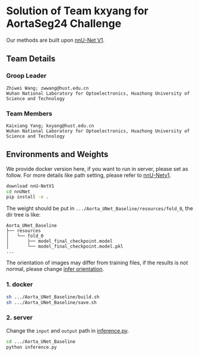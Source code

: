# Solution of Team kxyang for AortaSeg24 Challenge
Our methods are built upon [nnU-Net V1](https://github.com/MIC-DKFZ/nnUNet/tree/nnunetv1).

## Team Details
### Groop Leader
    Zhiwei Wang; zwwang@hust.edu.cn
    Wuhan National Laboratory for Optoelectronics, Huazhong University of Science and Technology
### Team Members
    Kaixiang Yang; kxyang@hust.edu.cn
    Wuhan National Laboratory for Optoelectronics, Huazhong University of Science and Technology

## Environments and Weights
We provide docker version here, if you want to run in server, please set as follow. For more details like path setting, please refer to [nnU-Netv1](https://github.com/MIC-DKFZ/nnUNet/tree/nnunetv1).

```bash
download nnU-NetV1
cd nnUNet
pip install -e .
```
The weight should be put in `.../Aorta_UNet_Baseline/resources/fold_0`, the dir tree is like:

    Aorta_UNet_Baseline
    ├── resources
    │   └── fold_0
    │       ├── model_final_checkpoint.model
    │       └── model_final_checkpoint.model.pkl
    ...

The orientation of images may differ from training files, if the results is not normal, please change [infer orientation](nnunet/network_architecture/neural_network.py/#L565).

### 1. docker
```bash
sh .../Aorta_UNet_Baseline/build.sh
sh .../Aorta_UNet_Baseline/save.sh
```

### 2. server
Change the `input` and `output` path in [inference.py](inference.py/#L22).
```bash
cd .../Aorta_UNet_Baseline
python inference.py
```
